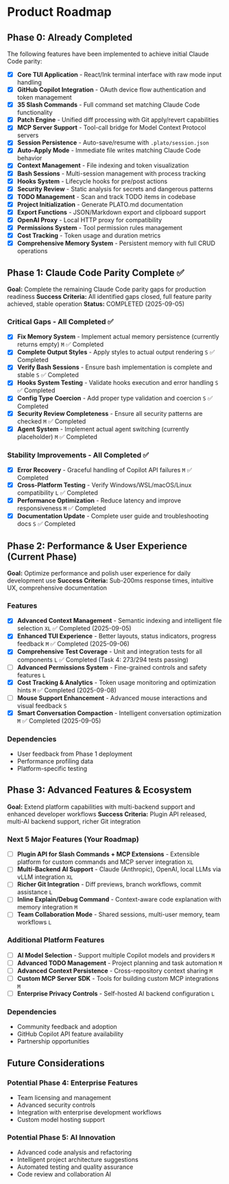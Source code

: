 # Product Roadmap

## Phase 0: Already Completed

The following features have been implemented to achieve initial Claude Code parity:

- [x] **Core TUI Application** - React/Ink terminal interface with raw mode input handling
- [x] **GitHub Copilot Integration** - OAuth device flow authentication and token management  
- [x] **35 Slash Commands** - Full command set matching Claude Code functionality
- [x] **Patch Engine** - Unified diff processing with Git apply/revert capabilities
- [x] **MCP Server Support** - Tool-call bridge for Model Context Protocol servers
- [x] **Session Persistence** - Auto-save/resume with `.plato/session.json`
- [x] **Auto-Apply Mode** - Immediate file writes matching Claude Code behavior
- [x] **Context Management** - File indexing and token visualization
- [x] **Bash Sessions** - Multi-session management with process tracking
- [x] **Hooks System** - Lifecycle hooks for pre/post actions
- [x] **Security Review** - Static analysis for secrets and dangerous patterns
- [x] **TODO Management** - Scan and track TODO items in codebase
- [x] **Project Initialization** - Generate PLATO.md documentation
- [x] **Export Functions** - JSON/Markdown export and clipboard support
- [x] **OpenAI Proxy** - Local HTTP proxy for compatibility
- [x] **Permissions System** - Tool permission rules management
- [x] **Cost Tracking** - Token usage and duration metrics
- [x] **Comprehensive Memory System** - Persistent memory with full CRUD operations

## Phase 1: Claude Code Parity Complete ✅

**Goal:** Complete the remaining Claude Code parity gaps for production readiness
**Success Criteria:** All identified gaps closed, full feature parity achieved, stable operation
**Status:** COMPLETED (2025-09-05)

### Critical Gaps - All Completed ✅

- [x] **Fix Memory System** - Implement actual memory persistence (currently returns empty) `M` ✅ Completed
- [x] **Complete Output Styles** - Apply styles to actual output rendering `S` ✅ Completed
- [x] **Verify Bash Sessions** - Ensure bash implementation is complete and stable `S` ✅ Completed
- [x] **Hooks System Testing** - Validate hooks execution and error handling `S` ✅ Completed
- [x] **Config Type Coercion** - Add proper type validation and coercion `S` ✅ Completed
- [x] **Security Review Completeness** - Ensure all security patterns are checked `M` ✅ Completed
- [x] **Agent System** - Implement actual agent switching (currently placeholder) `M` ✅ Completed

### Stability Improvements - All Completed ✅

- [x] **Error Recovery** - Graceful handling of Copilot API failures `M` ✅ Completed
- [x] **Cross-Platform Testing** - Verify Windows/WSL/macOS/Linux compatibility `L` ✅ Completed
- [x] **Performance Optimization** - Reduce latency and improve responsiveness `M` ✅ Completed
- [x] **Documentation Update** - Complete user guide and troubleshooting docs `S` ✅ Completed

## Phase 2: Performance & User Experience (Current Phase)

**Goal:** Optimize performance and polish user experience for daily development use
**Success Criteria:** Sub-200ms response times, intuitive UX, comprehensive documentation

### Features

- [x] **Advanced Context Management** - Semantic indexing and intelligent file selection `XL` ✅ Completed (2025-09-05)
- [x] **Enhanced TUI Experience** - Better layouts, status indicators, progress feedback `M` ✅ Completed (2025-09-06)
- [x] **Comprehensive Test Coverage** - Unit and integration tests for all components `L` ✅ Completed (Task 4: 273/294 tests passing)
- [ ] **Advanced Permissions System** - Fine-grained controls and safety features `L`
- [x] **Cost Tracking & Analytics** - Token usage monitoring and optimization hints `M` ✅ Completed (2025-09-08)
- [ ] **Mouse Support Enhancement** - Advanced mouse interactions and visual feedback `S`
- [x] **Smart Conversation Compaction** - Intelligent conversation optimization `M` ✅ Completed (2025-09-05)

### Dependencies

- User feedback from Phase 1 deployment
- Performance profiling data
- Platform-specific testing

## Phase 3: Advanced Features & Ecosystem

**Goal:** Extend platform capabilities with multi-backend support and enhanced developer workflows
**Success Criteria:** Plugin API released, multi-AI backend support, richer Git integration

### Next 5 Major Features (Your Roadmap)

- [ ] **Plugin API for Slash Commands + MCP Extensions** - Extensible platform for custom commands and MCP server integration `XL`
- [ ] **Multi-Backend AI Support** - Claude (Anthropic), OpenAI, local LLMs via vLLM integration `XL`
- [ ] **Richer Git Integration** - Diff previews, branch workflows, commit assistance `L`
- [ ] **Inline Explain/Debug Command** - Context-aware code explanation with memory integration `M`
- [ ] **Team Collaboration Mode** - Shared sessions, multi-user memory, team workflows `L`

### Additional Platform Features

- [ ] **AI Model Selection** - Support multiple Copilot models and providers `M`
- [ ] **Advanced TODO Management** - Project planning and task automation `M`
- [ ] **Advanced Context Persistence** - Cross-repository context sharing `M`
- [ ] **Custom MCP Server SDK** - Tools for building custom MCP integrations `M`
- [ ] **Enterprise Privacy Controls** - Self-hosted AI backend configuration `L`

### Dependencies

- Community feedback and adoption
- GitHub Copilot API feature availability
- Partnership opportunities

## Future Considerations

### Potential Phase 4: Enterprise Features
- Team licensing and management
- Advanced security controls
- Integration with enterprise development workflows
- Custom model hosting support

### Potential Phase 5: AI Innovation
- Advanced code analysis and refactoring
- Intelligent project architecture suggestions  
- Automated testing and quality assurance
- Code review and collaboration AI